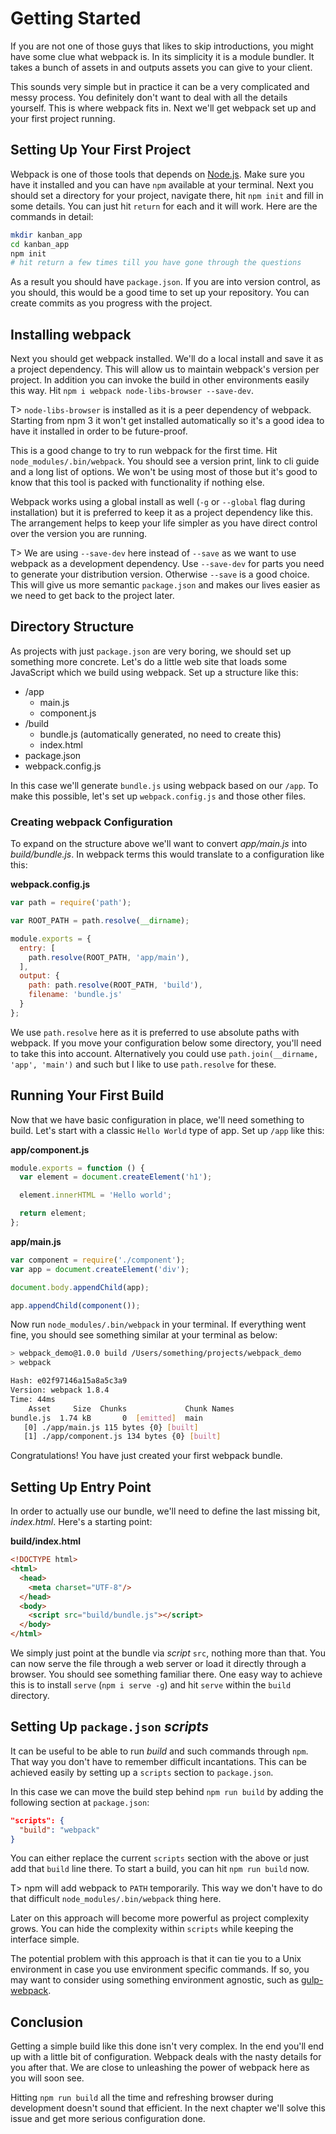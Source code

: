 # Getting Started

If you are not one of those guys that likes to skip introductions, you might have some clue what webpack is. In its simplicity it is a module bundler. It takes a bunch of assets in and outputs assets you can give to your client.

This sounds very simple but in practice it can be a very complicated and messy process. You definitely don't want to deal with all the details yourself. This is where webpack fits in. Next we'll get webpack set up and your first project running.

## Setting Up Your First Project

Webpack is one of those tools that depends on [Node.js](http://nodejs.org/). Make sure you have it installed and you can have `npm` available at your terminal. Next you should set a directory for your project, navigate there, hit `npm init` and fill in some details. You can just hit `return` for each and it will work. Here are the commands in detail:

```bash
mkdir kanban_app
cd kanban_app
npm init
# hit return a few times till you have gone through the questions
```

As a result you should have `package.json`. If you are into version control, as you should, this would be a good time to set up your repository. You can create commits as you progress with the project.

## Installing webpack

Next you should get webpack installed. We'll do a local install and save it as a project dependency. This will allow us to maintain webpack's version per project. In addition you can invoke the build in other environments easily this way. Hit `npm i webpack node-libs-browser --save-dev`.

T> `node-libs-browser` is installed as it is a peer dependency of webpack. Starting from npm 3 it won't get installed automatically so it's a good idea to have it installed in order to be future-proof.

This is a good change to try to run webpack for the first time. Hit `node_modules/.bin/webpack`. You should see a version print, link to cli guide and a long list of options. We won't be using most of those but it's good to know that this tool is packed with functionality if nothing else.

Webpack works using a global install as well (`-g` or `--global` flag during installation) but it is preferred to keep it as a project dependency like this. The arrangement helps to keep your life simpler as you have direct control over the version you are running.

T> We are using `--save-dev` here instead of `--save` as we want to use webpack as a development dependency. Use `--save-dev` for parts you need to generate your distribution version. Otherwise `--save` is a good choice. This will give us more semantic `package.json` and makes our lives easier as we need to get back to the project later.

## Directory Structure

As projects with just `package.json` are very boring, we should set up something more concrete. Let's do a little web site that loads some JavaScript which we build using webpack. Set up a structure like this:

- /app
  - main.js
  - component.js
- /build
  - bundle.js (automatically generated, no need to create this)
  - index.html
- package.json
- webpack.config.js

In this case we'll generate `bundle.js` using webpack based on our `/app`. To make this possible, let's set up `webpack.config.js` and those other files.

### Creating webpack Configuration

To expand on the structure above we'll want to convert *app/main.js* into *build/bundle.js*. In webpack terms this would translate to a configuration like this:

**webpack.config.js**

```javascript
var path = require('path');

var ROOT_PATH = path.resolve(__dirname);

module.exports = {
  entry: [
    path.resolve(ROOT_PATH, 'app/main'),
  ],
  output: {
    path: path.resolve(ROOT_PATH, 'build'),
    filename: 'bundle.js'
  }
};
```

We use `path.resolve` here as it is preferred to use absolute paths with webpack. If you move your configuration below some directory, you'll need to take this into account. Alternatively you could use `path.join(__dirname, 'app', 'main')` and such but I like to use `path.resolve` for these.

## Running Your First Build

Now that we have basic configuration in place, we'll need something to build. Let's start with a classic `Hello World` type of app. Set up `/app` like this:

**app/component.js**

```javascript
module.exports = function () {
  var element = document.createElement('h1');

  element.innerHTML = 'Hello world';

  return element;
};
```

**app/main.js**

```javascript
var component = require('./component');
var app = document.createElement('div');

document.body.appendChild(app);

app.appendChild(component());
```

Now run `node_modules/.bin/webpack` in your terminal. If everything went fine, you should see something similar at your terminal as below:

```bash
> webpack_demo@1.0.0 build /Users/something/projects/webpack_demo
> webpack

Hash: e02f97146a15a8a5c3a9
Version: webpack 1.8.4
Time: 44ms
    Asset     Size  Chunks             Chunk Names
bundle.js  1.74 kB       0  [emitted]  main
   [0] ./app/main.js 115 bytes {0} [built]
   [1] ./app/component.js 134 bytes {0} [built]
```

Congratulations! You have just created your first webpack bundle.

## Setting Up Entry Point

In order to actually use our bundle, we'll need to define the last missing bit, *index.html*. Here's a starting point:

**build/index.html**

```html
<!DOCTYPE html>
<html>
  <head>
    <meta charset="UTF-8"/>
  </head>
  <body>
    <script src="build/bundle.js"></script>
  </body>
</html>
```

We simply just point at the bundle via *script* `src`, nothing more than that. You can now serve the file through a web server or load it directly through a browser. You should see something familiar there. One easy way to achieve this is to install `serve` (`npm i serve -g`) and hit `serve` within the `build` directory.

## Setting Up `package.json` *scripts*

It can be useful to be able to run *build* and such commands through `npm`. That way you don't have to remember difficult incantations. This can be achieved easily by setting up a `scripts` section to `package.json`.

In this case we can move the build step behind `npm run build` by adding the following section at `package.json`:

```json
"scripts": {
  "build": "webpack"
}
```

You can either replace the current `scripts` section with the above or just add that `build` line there. To start a build, you can hit `npm run build` now.

T> npm will add webpack to `PATH` temporarily. This way we don't have to do that difficult `node_modules/.bin/webpack` thing here.

Later on this approach will become more powerful as project complexity grows. You can hide the complexity within `scripts` while keeping the interface simple.

The potential problem with this approach is that it can tie you to a Unix environment in case you use environment specific commands. If so, you may want to consider using something environment agnostic, such as [gulp-webpack](https://www.npmjs.com/package/gulp-webpack).

## Conclusion

Getting a simple build like this done isn't very complex. In the end you'll end up with a little bit of configuration. Webpack deals with the nasty details for you after that. We are close to unleashing the power of webpack here as you will soon see.

Hitting `npm run build` all the time and refreshing browser during development doesn't sound that efficient. In the next chapter we'll solve this issue and get more serious configuration done.
